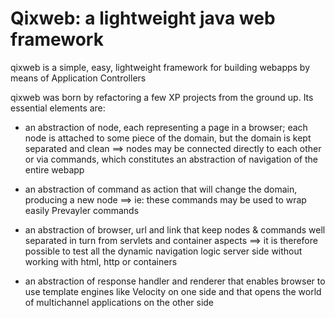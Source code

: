 Qixweb: a lightweight java web framework
======

qixweb is a simple, easy, lightweight framework for building webapps by means of Application Controllers

qixweb was born by refactoring a few XP projects from the ground up. 
Its essential elements are:

* an abstraction of node, each representing a page in a browser; each node is attached to some piece of the domain, but the domain is kept separated and clean ==> nodes may be connected directly to each other or via commands, which constitutes an abstraction of navigation of the entire webapp

* an abstraction of command as action that will change the domain, producing a new node ==> ie: these commands may be used to wrap easily Prevayler commands

* an abstraction of browser, url and link that keep nodes & commands well separated in turn from servlets and container aspects ==> it is therefore possible to test all the dynamic navigation logic server side without working with html, http or containers

* an abstraction of response handler and renderer that enables browser to use template engines like Velocity on one side and that opens the world of multichannel applications on the other side
